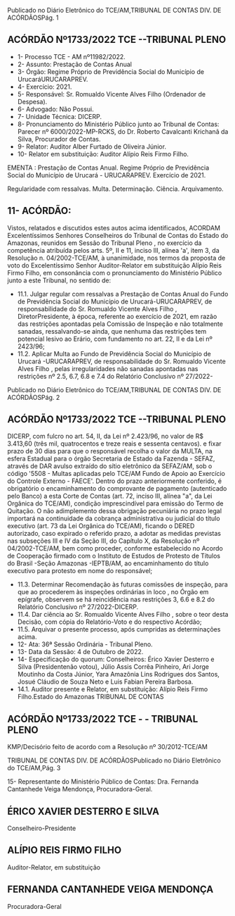 Publicado  no  Diário  Eletrônico do TCE/AM,TRIBUNAL DE CONTAS DIV. DE ACÓRDÃOSPág. 1

## ACÓRDÃO Nº1733/2022  TCE --TRIBUNAL PLENO

- 1- Processo TCE - AM nº11982/2022.
- 2- Assunto: Prestação de Contas Anual
- 3- Órgão: Regime Próprio de Previdência Social do Município de UrucaráURUCARAPREV.
- 4- Exercício: 2021.
- 5- Responsável: Sr. Romualdo Vicente Alves Filho (Ordenador de Despesa).
- 6- Advogado: Não Possui.
- 7- Unidade Técnica: DICERP.
- 8- Pronunciamento  do  Ministério  Público  junto  ao  Tribunal  de  Contas: Parecer  nº 6000/2022-MP-RCKS,  do  Dr.  Roberto  Cavalcanti  Krichanã  da  Silva,  Procurador  de Contas.
- 9- Relator: Auditor Alber Furtado de Oliveira Júnior.
- 10- Relator em substituição: Auditor Alípio Reis Firmo Filho.

EMENTA : Prestação de Contas  Anual. Regime Próprio de Previdência Social do Município de Urucará - URUCARAPREV. Exercício de 2021.

Regularidade  com  ressalvas.  Multa.  Determinação. Ciência. Arquivamento.

## 11-  ACÓRDÃO:

Vistos, relatados e discutidos estes autos acima identificados, ACORDAM Excelentíssimos Senhores Conselheiros do Tribunal de Contas do Estado do Amazonas, reunidos em Sessão do Tribunal Pleno , no exercício da competência atribuída pelos arts. 5º, II e 11, inciso III, alínea 'a', item 3, da Resolução n. 04/2002-TCE/AM, à unanimidade, nos termos da proposta de voto do Excelentíssimo Senhor Auditor-Relator em substituição Alípio Reis  Firmo  Filho, em  consonância com  o  pronunciamento  do Ministério Público junto a este Tribunal, no sentido de:

- 11.1. Julgar regular com ressalvas a Prestação de Contas Anual do Fundo de  Previdência  Social  do  Município  de  Urucará-URUCARAPREV,  de responsabilidade  do Sr. Romualdo  Vicente  Alves  Filho , DiretorPresidente,  à  época,  referente  ao  exercício  de  2021,  em  razão  das restrições  apontadas  pela  Comissão  de  Inspeção  e  não  totalmente sanadas,  ressalvando-se  ainda,  que  nenhuma  das  restrições  tem potencial  lesivo  ao  Erário,  com  fundamento  no  art.  22,  II  e  da  Lei  nº 2423/96;
- 11.2. Aplicar Multa ao Fundo de Previdência Social do Município de Urucará -URUCARAPREV,  de  responsabilidade  do Sr. Romualdo  Vicente Alves Filho , pelas irregularidades não sanadas apontadas nas restrições  nº  2.5,  6.7,  6.8  e  7.4  do  Relatório  Conclusivo  nº  27/2022-

Publicado  no  Diário  Eletrônico do TCE/AM,TRIBUNAL DE CONTAS DIV. DE ACÓRDÃOSPág. 2

## ACÓRDÃO Nº1733/2022  TCE --TRIBUNAL PLENO

DICERP, com fulcro no art. 54, II, da Lei nº 2.423/96, no valor de R$ 3.413,60  (três  mil,  quatrocentos  e  treze  reais  e  sessenta  centavos). e fixar  prazo  de  30  dias  para  que  o  responsável  recolha  o  valor  da MULTA, na  esfera  Estadual  para  o  órgão  Secretaria  de  Estado  da Fazenda - SEFAZ, através de DAR avulso extraído do sítio eletrônico da SEFAZ/AM, sob o código '5508 - Multas aplicadas pelo TCE/AM Fundo de Apoio ao Exercício do Controle Externo - FAECE'. Dentro do prazo  anteriormente  conferido,  é  obrigatório  o  encaminhamento  do comprovante de pagamento (autenticado pelo Banco) a esta Corte de Contas  (art.  72,  inciso  III,  alínea  "a",  da  Lei  Orgânica  do  TCE/AM), condição  imprescindível  para  emissão  do  Termo  de  Quitação.  O  não adimplemento dessa obrigação pecuniária no prazo legal importará na continuidade da cobrança administrativa ou judicial do título executivo (art.  73  da  Lei  Orgânica  do  TCE/AM),  ficando  o  DERED  autorizado, caso  expirado  o  referido  prazo,  a  adotar  as  medidas  previstas  nas subseções  III  e  IV  da  Seção  III,  do  Capítulo  X,  da  Resolução  nº 04/2002-TCE/AM,  bem  como  proceder,  conforme  estabelecido  no Acordo de Cooperação firmado com o Instituto de Estudos de Protesto de Títulos do Brasil -Seção Amazonas -IEPTB/AM, ao encaminhamento  do  título executivo para protesto em  nome  do responsável;

- 11.3. Determinar Recomendação às  futuras  comissões  de  inspeção,  para que  ao  procederem  às  inspeções  ordinárias in  loco , no  Órgão  em epígrafe,  observem  se  há  reincidência  nas  restrições  3,  6.6  e  8.2  do Relatório Conclusivo nº 27/2022-DICERP.
- 11.4. Dar ciência ao Sr. Romualdo Vicente Alves Filho , sobre o teor desta Decisão, com cópia do Relatório-Voto e do respectivo Acórdão;
- 11.5. Arquivar o  presente  processo,  após  cumpridas  as  determinações acima.
- 12-  Ata: 36ª Sessão Ordinária - Tribunal Pleno.
- 13-  Data da Sessão: 4 de Outubro de 2022.
- 14-  Especificação do quorum: Conselheiros: Érico Xavier Desterro e Silva (Presidentenão  votou),  Júlio  Assis  Corrêa  Pinheiro,  Ari  Jorge  Moutinho  da  Costa  Júnior,  Yara Amazônia  Lins  Rodrigues  dos  Santos,  Josué  Cláudio  de  Souza  Neto  e  Luis  Fabian Pereira Barbosa.
- 14.1. Auditor presente e Relator, em substituição: Alípio Reis Firmo Filho.Estado do Amazonas TRIBUNAL DE CONTAS

## ACÓRDÃO Nº1733/2022  TCE - - TRIBUNAL PLENO

KMP/Decisório feito de acordo com a Resolução nº 30/2012-TCE/AM

TRIBUNAL DE CONTAS DIV. DE ACÓRDÃOSPublicado  no  Diário  Eletrônico do TCE/AM,Pág. 3

15-  Representante do Ministério Público de Contas: Dra. Fernanda Cantanhede Veiga Mendonça, Procuradora-Geral.

## ÉRICO XAVIER DESTERRO E SILVA

Conselheiro-Presidente

## ALÍPIO REIS FIRMO FILHO

Auditor-Relator, em substituição

## FERNANDA CANTANHEDE VEIGA MENDONÇA

Procuradora-Geral